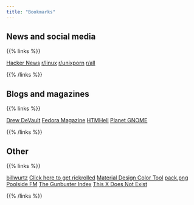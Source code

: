 ```yaml
---
title: "Bookmarks"
---
```


## News and social media

{{% links %}}

[Hacker News](https://news.ycombinator.com/)
[r/linux](https://www.reddit.com/r/linux)
[r/unixporn](https://www.reddit.com/r/unixporn)
[r/all](https://www.reddit.com/r/all)

{{% /links %}}

## Blogs and magazines

{{% links %}}

[Drew DeVault](https://drewdevault.com/)
[Fedora Magazine](https://fedoramagazine.org/)
[HTMHell](https://www.htmhell.dev/)
[Planet GNOME](https://planet.gnome.org/)

{{% /links %}}

## Other

{{% links %}}

[billwurtz](https://billwurtz.com/)
[Click here to get rickrolled](https://www.youtube.com/watch?v=dQw4w9WgXcQ)
[Material Design Color Tool](https://material.io/resources/color/)
[pack.png](https://packpng.com/)
[Poolside FM](https://poolside.fm/)
[The Gunbuster Index](http://toponeraegunbuster.com/)
[This X Does Not Exist](https://thisxdoesnotexist.com/)

{{% /links %}}
